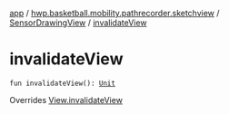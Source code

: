 [app](../../index.md) / [hwp.basketball.mobility.pathrecorder.sketchview](../index.md) / [SensorDrawingView](index.md) / [invalidateView](.)

# invalidateView

`fun invalidateView(): `[`Unit`](https://kotlinlang.org/api/latest/jvm/stdlib/kotlin/-unit/index.html)

Overrides [View.invalidateView](../-sensor-drawing-view-view-contract/-view/invalidate-view.md)

